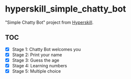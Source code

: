 # hyperskill_simple_chatty_bot

"Simple Chatty Bot" project from [Hyperskill](https://hyperskill.org/).

## TOC

- [x] Stage 1: Chatty Bot welcomes you
- [x] Stage 2: Print your name
- [x] Stage 3: Guess the age
- [x] Stage 4: Learning numbers
- [x] Stage 5: Multiple choice
